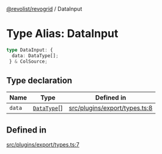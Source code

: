 [@revolist/revogrid](README.md) / DataInput

# Type Alias: DataInput

```ts
type DataInput: {
  data: DataType[];
 } & ColSource;
```

## Type declaration

| Name | Type | Defined in |
| ------ | ------ | ------ |
| `data` | [`DataType`](TypeAlias.DataType.md)[] | [src/plugins/export/types.ts:8](https://github.com/revolist/revogrid/blob/60f69439a769536c61ed98c75e87e11124ee6c9c/src/plugins/export/types.ts#L8) |

## Defined in

[src/plugins/export/types.ts:7](https://github.com/revolist/revogrid/blob/60f69439a769536c61ed98c75e87e11124ee6c9c/src/plugins/export/types.ts#L7)
